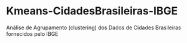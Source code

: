 # Kmeans-CidadesBrasileiras-IBGE
Análise de Agrupamento (clustering) dos Dados de Cidades Brasileiras fornecidos pelo IBGE

